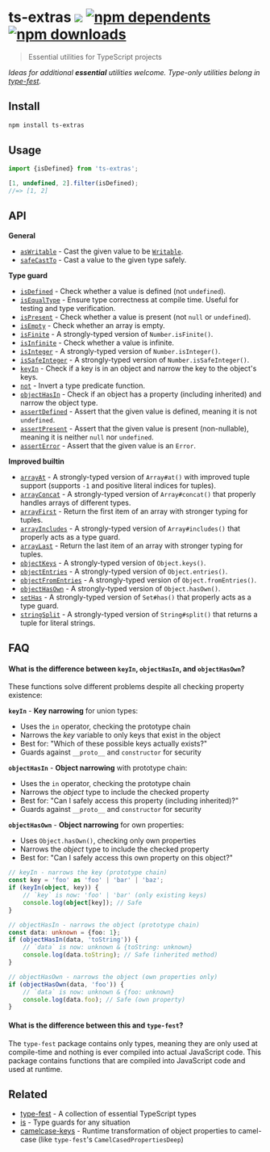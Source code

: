 # ts-extras [![](https://img.shields.io/badge/unicorn-approved-ff69b4.svg)](https://giphy.com/gifs/illustration-rainbow-unicorn-26AHG5KGFxSkUWw1i) [![npm dependents](https://badgen.net/npm/dependents/ts-extras)](https://www.npmjs.com/package/ts-extras?activeTab=dependents) [![npm downloads](https://badgen.net/npm/dt/ts-extras)](https://www.npmjs.com/package/ts-extras)

> Essential utilities for TypeScript projects

*Ideas for additional **essential** utilities welcome. Type-only utilities belong in [type-fest](https://github.com/sindresorhus/type-fest).*

## Install

```sh
npm install ts-extras
```

## Usage

```js
import {isDefined} from 'ts-extras';

[1, undefined, 2].filter(isDefined);
//=> [1, 2]
```

## API

**General**

- [`asWritable`](source/as-writable.ts) - Cast the given value to be [`Writable`](https://github.com/sindresorhus/type-fest/blob/main/source/writable.d.ts).
- [`safeCastTo`](source/safe-cast-to.ts) - Cast a value to the given type safely.

**Type guard**

- [`isDefined`](source/is-defined.ts) - Check whether a value is defined (not `undefined`).
- [`isEqualType`](source/is-equal-type.ts) - Ensure type correctness at compile time. Useful for testing and type verification.
- [`isPresent`](source/is-present.ts) - Check whether a value is present (not `null` or `undefined`).
- [`isEmpty`](source/is-empty.ts) - Check whether an array is empty.
- [`isFinite`](source/is-finite.ts) - A strongly-typed version of `Number.isFinite()`.
- [`isInfinite`](source/is-infinite.ts) - Check whether a value is infinite.
- [`isInteger`](source/is-integer.ts) - A strongly-typed version of `Number.isInteger()`.
- [`isSafeInteger`](source/is-safe-integer.ts) - A strongly-typed version of `Number.isSafeInteger()`.
- [`keyIn`](source/key-in.ts) - Check if a key is in an object and narrow the key to the object's keys.
- [`not`](source/not.ts) - Invert a type predicate function.
- [`objectHasIn`](source/object-has-in.ts) - Check if an object has a property (including inherited) and narrow the object type.
- [`assertDefined`](source/assert-defined.ts) - Assert that the given value is defined, meaning it is not `undefined`.
- [`assertPresent`](source/assert-present.ts) - Assert that the given value is present (non-nullable), meaning it is neither `null` nor `undefined`.
- [`assertError`](source/assert-error.ts) - Assert that the given value is an `Error`.

**Improved builtin**

- [`arrayAt`](source/array-at.ts) - A strongly-typed version of `Array#at()` with improved tuple support (supports `-1` and positive literal indices for tuples).
- [`arrayConcat`](source/array-concat.ts) - A strongly-typed version of `Array#concat()` that properly handles arrays of different types.
- [`arrayFirst`](source/array-first.ts) - Return the first item of an array with stronger typing for tuples.
- [`arrayIncludes`](source/array-includes.ts) - A strongly-typed version of `Array#includes()` that properly acts as a type guard.
- [`arrayLast`](source/array-last.ts) - Return the last item of an array with stronger typing for tuples.
- [`objectKeys`](source/object-keys.ts) - A strongly-typed version of `Object.keys()`.
- [`objectEntries`](source/object-entries.ts) - A strongly-typed version of `Object.entries()`.
- [`objectFromEntries`](source/object-from-entries.ts) - A strongly-typed version of `Object.fromEntries()`.
- [`objectHasOwn`](source/object-has-own.ts) - A strongly-typed version of `Object.hasOwn()`.
- [`setHas`](source/set-has.ts) - A strongly-typed version of `Set#has()` that properly acts as a type guard.
- [`stringSplit`](source/string-split.ts) - A strongly-typed version of `String#split()` that returns a tuple for literal strings.

## FAQ

#### What is the difference between `keyIn`, `objectHasIn`, and `objectHasOwn`?

These functions solve different problems despite all checking property existence:

**`keyIn`** - **Key narrowing** for union types:
- Uses the `in` operator, checking the prototype chain
- Narrows the *key* variable to only keys that exist in the object
- Best for: "Which of these possible keys actually exists?"
- Guards against `__proto__` and `constructor` for security

**`objectHasIn`** - **Object narrowing** with prototype chain:
- Uses the `in` operator, checking the prototype chain
- Narrows the *object* type to include the checked property
- Best for: "Can I safely access this property (including inherited)?"
- Guards against `__proto__` and `constructor` for security

**`objectHasOwn`** - **Object narrowing** for own properties:
- Uses `Object.hasOwn()`, checking only own properties
- Narrows the *object* type to include the checked property
- Best for: "Can I safely access this own property on this object?"

```typescript
// keyIn - narrows the key (prototype chain)
const key = 'foo' as 'foo' | 'bar' | 'baz';
if (keyIn(object, key)) {
	// `key` is now: 'foo' | 'bar' (only existing keys)
	console.log(object[key]); // Safe
}

// objectHasIn - narrows the object (prototype chain)
const data: unknown = {foo: 1};
if (objectHasIn(data, 'toString')) {
	// `data` is now: unknown & {toString: unknown}
	console.log(data.toString); // Safe (inherited method)
}

// objectHasOwn - narrows the object (own properties only)
if (objectHasOwn(data, 'foo')) {
	// `data` is now: unknown & {foo: unknown}
	console.log(data.foo); // Safe (own property)
}
```

#### What is the difference between this and `type-fest`?

The `type-fest` package contains only types, meaning they are only used at compile-time and nothing is ever compiled into actual JavaScript code. This package contains functions that are compiled into JavaScript code and used at runtime.

## Related

- [type-fest](https://github.com/sindresorhus/type-fest) - A collection of essential TypeScript types
- [is](https://github.com/sindresorhus/is) - Type guards for any situation
- [camelcase-keys](https://github.com/sindresorhus/camelcase-keys) - Runtime transformation of object properties to camel-case (like `type-fest`'s `CamelCasedPropertiesDeep`)
